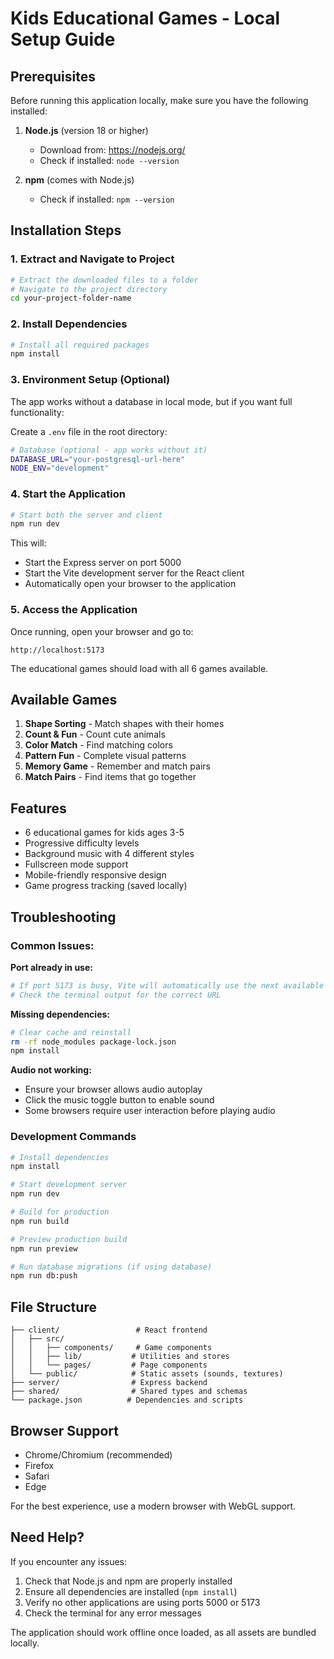 # Kids Educational Games - Local Setup Guide

## Prerequisites

Before running this application locally, make sure you have the following installed:

1. **Node.js** (version 18 or higher)
   - Download from: https://nodejs.org/
   - Check if installed: `node --version`

2. **npm** (comes with Node.js)
   - Check if installed: `npm --version`

## Installation Steps

### 1. Extract and Navigate to Project
```bash
# Extract the downloaded files to a folder
# Navigate to the project directory
cd your-project-folder-name
```

### 2. Install Dependencies
```bash
# Install all required packages
npm install
```

### 3. Environment Setup (Optional)
The app works without a database in local mode, but if you want full functionality:

Create a `.env` file in the root directory:
```bash
# Database (optional - app works without it)
DATABASE_URL="your-postgresql-url-here"
NODE_ENV="development"
```

### 4. Start the Application
```bash
# Start both the server and client
npm run dev
```

This will:
- Start the Express server on port 5000
- Start the Vite development server for the React client
- Automatically open your browser to the application

### 5. Access the Application
Once running, open your browser and go to:
```
http://localhost:5173
```

The educational games should load with all 6 games available.

## Available Games

1. **Shape Sorting** - Match shapes with their homes
2. **Count & Fun** - Count cute animals
3. **Color Match** - Find matching colors
4. **Pattern Fun** - Complete visual patterns
5. **Memory Game** - Remember and match pairs
6. **Match Pairs** - Find items that go together

## Features

- 6 educational games for kids ages 3-5
- Progressive difficulty levels
- Background music with 4 different styles
- Fullscreen mode support
- Mobile-friendly responsive design
- Game progress tracking (saved locally)

## Troubleshooting

### Common Issues:

**Port already in use:**
```bash
# If port 5173 is busy, Vite will automatically use the next available port
# Check the terminal output for the correct URL
```

**Missing dependencies:**
```bash
# Clear cache and reinstall
rm -rf node_modules package-lock.json
npm install
```

**Audio not working:**
- Ensure your browser allows audio autoplay
- Click the music toggle button to enable sound
- Some browsers require user interaction before playing audio

### Development Commands

```bash
# Install dependencies
npm install

# Start development server
npm run dev

# Build for production
npm run build

# Preview production build
npm run preview

# Run database migrations (if using database)
npm run db:push
```

## File Structure

```
├── client/                 # React frontend
│   ├── src/
│   │   ├── components/     # Game components
│   │   ├── lib/           # Utilities and stores
│   │   └── pages/         # Page components
│   └── public/            # Static assets (sounds, textures)
├── server/                # Express backend
├── shared/                # Shared types and schemas
└── package.json          # Dependencies and scripts
```

## Browser Support

- Chrome/Chromium (recommended)
- Firefox
- Safari
- Edge

For the best experience, use a modern browser with WebGL support.

## Need Help?

If you encounter any issues:
1. Check that Node.js and npm are properly installed
2. Ensure all dependencies are installed (`npm install`)
3. Verify no other applications are using ports 5000 or 5173
4. Check the terminal for any error messages

The application should work offline once loaded, as all assets are bundled locally.